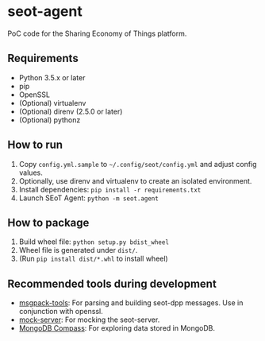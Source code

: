 # seot-agent

PoC code for the Sharing Economy of Things platform.

## Requirements

- Python 3.5.x or later
- pip
- OpenSSL
- (Optional) virtualenv
- (Optional) direnv (2.5.0 or later)
- (Optional) pythonz

## How to run

1. Copy `config.yml.sample` to `~/.config/seot/config.yml` and adjust config
   values.
2. Optionally, use direnv and virtualenv to create an isolated environment.
3. Install dependencies: `pip install -r requirements.txt`
4. Launch SEoT Agent: `python -m seot.agent`

## How to package

1. Build wheel file: `python setup.py bdist_wheel`
2. Wheel file is generated under `dist/`.
3. (Run `pip install dist/*.whl` to install wheel)

## Recommended tools during development

- [msgpack-tools](https://github.com/zweifisch/msgpack-tool): For parsing and
    building seot-dpp messages. Use in conjunction with openssl.
- [mock-server](https://github.com/tomashanacek/mock-server): For mocking the
    seot-server.
- [MongoDB Compass](https://www.mongodb.com/products/compass?jmp=docs): For
  exploring data stored in MongoDB.
